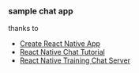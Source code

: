 ### sample chat app

thanks to
* [Create React Native App](https://github.com/react-community/create-react-native-app)
* [React Native Chat Tutorial](https://github.com/jevakallio/react-native-chat-tutorial)
* [React Native Training Chat Server](https://github.com/jevakallio/react-native-training-chat-server)
